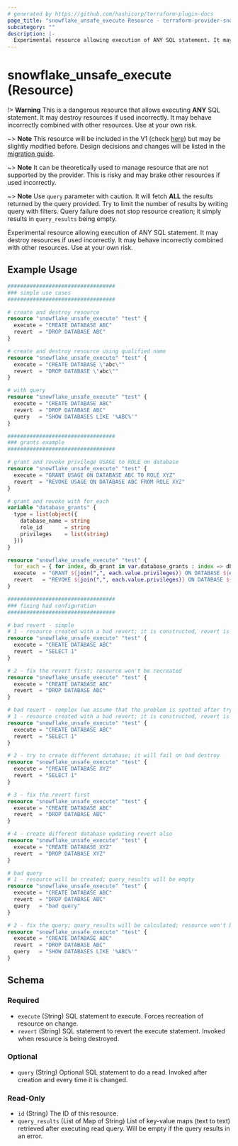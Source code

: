 ```yaml
---
# generated by https://github.com/hashicorp/terraform-plugin-docs
page_title: "snowflake_unsafe_execute Resource - terraform-provider-snowflake"
subcategory: ""
description: |-
  Experimental resource allowing execution of ANY SQL statement. It may destroy resources if used incorrectly. It may behave incorrectly combined with other resources. Use at your own risk.
---
```


# snowflake_unsafe_execute (Resource)

!> **Warning** This is a dangerous resource that allows executing **ANY** SQL statement. It may destroy resources if used incorrectly. It may behave incorrectly combined with other resources. Use at your own risk.

~> **Note** This resource will be included in the V1 (check [here](https://github.com/Snowflake-Labs/terraform-provider-snowflake/blob/main/v1-preparations/ESSENTIAL_GA_OBJECTS.MD)) but may be slightly modified before. Design decisions and changes will be listed in the [migration guide](https://github.com/Snowflake-Labs/terraform-provider-snowflake/blob/main/MIGRATION_GUIDE.md#migration-guide).

~> **Note** It can be theoretically used to manage resource that are not supported by the provider. This is risky and may brake other resources if used incorrectly.

~> **Note** Use `query` parameter with caution. It will fetch **ALL** the results returned by the query provided. Try to limit the number of results by writing query with filters. Query failure does not stop resource creation; it simply results in `query_results` being empty.

Experimental resource allowing execution of ANY SQL statement. It may destroy resources if used incorrectly. It may behave incorrectly combined with other resources. Use at your own risk.

## Example Usage

```terraform
##################################
### simple use cases
##################################

# create and destroy resource
resource "snowflake_unsafe_execute" "test" {
  execute = "CREATE DATABASE ABC"
  revert  = "DROP DATABASE ABC"
}

# create and destroy resource using qualified name
resource "snowflake_unsafe_execute" "test" {
  execute = "CREATE DATABASE \"abc\""
  revert  = "DROP DATABASE \"abc\""
}

# with query
resource "snowflake_unsafe_execute" "test" {
  execute = "CREATE DATABASE ABC"
  revert  = "DROP DATABASE ABC"
  query   = "SHOW DATABASES LIKE '%ABC%'"
}

##################################
### grants example
##################################

# grant and revoke privilege USAGE to ROLE on database
resource "snowflake_unsafe_execute" "test" {
  execute = "GRANT USAGE ON DATABASE ABC TO ROLE XYZ"
  revert  = "REVOKE USAGE ON DATABASE ABC FROM ROLE XYZ"
}

# grant and revoke with for_each
variable "database_grants" {
  type = list(object({
    database_name = string
    role_id       = string
    privileges    = list(string)
  }))
}

resource "snowflake_unsafe_execute" "test" {
  for_each = { for index, db_grant in var.database_grants : index => db_grant }
  execute  = "GRANT ${join(",", each.value.privileges)} ON DATABASE ${each.value.database_name} TO ROLE ${each.value.role_id}"
  revert   = "REVOKE ${join(",", each.value.privileges)} ON DATABASE ${each.value.database_name} FROM ROLE ${each.value.role_id}"
}

##################################
### fixing bad configuration
##################################

# bad revert - simple
# 1 - resource created with a bad revert; it is constructed, revert is not validated before destroy happens
resource "snowflake_unsafe_execute" "test" {
  execute = "CREATE DATABASE ABC"
  revert  = "SELECT 1"
}

# 2 - fix the revert first; resource won't be recreated
resource "snowflake_unsafe_execute" "test" {
  execute = "CREATE DATABASE ABC"
  revert  = "DROP DATABASE ABC"
}

# bad revert - complex (we assume that the problem is spotted after trying to change the execute)
# 1 - resource created with a bad revert; it is constructed, revert is not validated before destroy happens
resource "snowflake_unsafe_execute" "test" {
  execute = "CREATE DATABASE ABC"
  revert  = "SELECT 1"
}

# 2 - try to create different database; it will fail on bad destroy
resource "snowflake_unsafe_execute" "test" {
  execute = "CREATE DATABASE XYZ"
  revert  = "SELECT 1"
}

# 3 - fix the revert first
resource "snowflake_unsafe_execute" "test" {
  execute = "CREATE DATABASE ABC"
  revert  = "DROP DATABASE ABC"
}

# 4 - create different database updating revert also
resource "snowflake_unsafe_execute" "test" {
  execute = "CREATE DATABASE XYZ"
  revert  = "DROP DATABASE XYZ"
}

# bad query
# 1 - resource will be created; query_results will be empty
resource "snowflake_unsafe_execute" "test" {
  execute = "CREATE DATABASE ABC"
  revert  = "DROP DATABASE ABC"
  query   = "bad query"
}

# 2 - fix the query; query_results will be calculated; resource won't be recreated
resource "snowflake_unsafe_execute" "test" {
  execute = "CREATE DATABASE ABC"
  revert  = "DROP DATABASE ABC"
  query   = "SHOW DATABASES LIKE '%ABC%'"
}
```

<!-- schema generated by tfplugindocs -->
## Schema

### Required

- `execute` (String) SQL statement to execute. Forces recreation of resource on change.
- `revert` (String) SQL statement to revert the execute statement. Invoked when resource is being destroyed.

### Optional

- `query` (String) Optional SQL statement to do a read. Invoked after creation and every time it is changed.

### Read-Only

- `id` (String) The ID of this resource.
- `query_results` (List of Map of String) List of key-value maps (text to text) retrieved after executing read query. Will be empty if the query results in an error.

